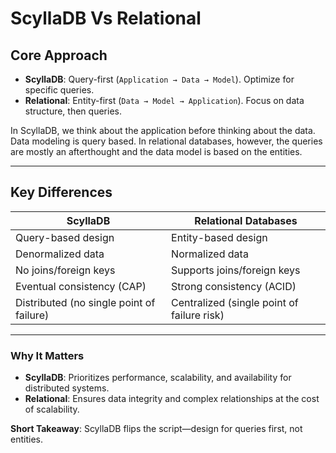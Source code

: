 # ScyllaDB Vs Relational

## **Core Approach**

- **ScyllaDB**: Query-first (`Application → Data → Model`). Optimize for specific queries.  
- **Relational**: Entity-first (`Data → Model → Application`). Focus on data structure, then queries.  

In ScyllaDB, we think about the application before thinking about the data. Data modeling is query based. In relational databases, however, the queries are mostly an afterthought and the data model is based on the entities.

---

## **Key Differences**  

| **ScyllaDB**                | **Relational Databases**       |  
|-----------------------------|--------------------------------|  
| Query-based design          | Entity-based design            |  
| Denormalized data           | Normalized data                |  
| No joins/foreign keys       | Supports joins/foreign keys    |  
| Eventual consistency (CAP)  | Strong consistency (ACID)      |  
| Distributed (no single point of failure) | Centralized (single point of failure risk) |  

---

### **Why It Matters**  

- **ScyllaDB**: Prioritizes performance, scalability, and availability for distributed systems.  
- **Relational**: Ensures data integrity and complex relationships at the cost of scalability.  

**Short Takeaway**: ScyllaDB flips the script—design for queries first, not entities.
